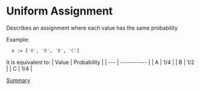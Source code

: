 # Uniform Assignment

Describes an assignment where each value has the same probability

Example:
```sh
  x := ['A', 'B', 'B', 'C']
```

It is equivalent to:
| Value | Probability |
| --- | ----------- |
| A | 1/4 |
| B | 1/2 |
| C | 1/4 |

[Summary](https://github.com/gleisonsdm/Kuifje-Documentation)
